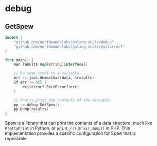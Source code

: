 # debug

## GetSpew

```go
import (
    "github.com/northwood-labs/golang-utils/debug"
    "github.com/northwood-labs/golang-utils/exiterrorf"
)

func main() {
    var results map[string]interface{}

    // Do some stuff to a variable.
    err := json.Unmarshal(data, &results)
    if err != nil {
        exiterrorf.ExitErrorf(err)
    }

    // Pretty-print the contents of the variable.
    pp := debug.GetSpew()
    pp.Dump(results)
}
```

Spew is a library that can print the contents of a data structure, much like `PrettyPrint` in Python, or `print_r()` or `var_dump()` in PHP. This implementation provides a specific configuration for Spew that is repeatable.
